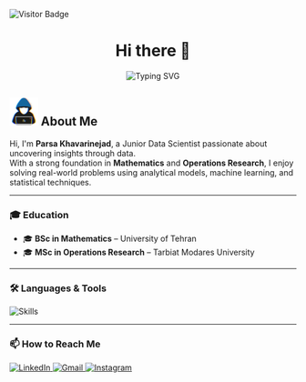 <!-- Visitor Counter -->
<p align="left">
  <img src="https://komarev.com/ghpvc/?username=hamiGH&label=Visitors&color=red&style=flat-square" alt="Visitor Badge" />
</p>

<!-- Welcome Animation -->
<h1 align="center">Hi there 👋</h1>
<p align="center">
  <img src="https://readme-typing-svg.herokuapp.com/?lines=Welcome+to+my+GitHub+Profile!&center=true&width=380&height=30&color=FF5733&vCenter=true" alt="Typing SVG" />
</p>

<!-- About Me Section -->
## <img src="https://github.com/0xAbdulKhalid/0xAbdulKhalid/raw/main/assets/mdImages/about_me.gif" width="50" /> About Me

Hi, I'm **Parsa Khavarinejad**, a Junior Data Scientist passionate about uncovering insights through data.  
With a strong foundation in **Mathematics** and **Operations Research**, I enjoy solving real-world problems using analytical models, machine learning, and statistical techniques.

---

### 🎓 Education

- 🎓 **BSc in Mathematics** – University of Tehran  
- 🎓 **MSc in Operations Research** – Tarbiat Modares University

---

### 🛠 Languages & Tools

<p align="left">
  <img src="https://skillicons.dev/icons?i=py,tensorflow,pytorch,latex,postgres,docker,git,github,linux,mysql,matlab,vscode,jenkins,mlflow,airflow,aws" alt="Skills" />
</p>

---

### 📫 How to Reach Me

<p align="left">
  <a href="https://www.linkedin.com/in/parsa-khavarinejad/" target="_blank">
    <img src="https://img.shields.io/badge/-LinkedIn-blue?style=flat-square&logo=Linkedin&logoColor=white" alt="LinkedIn" />
  </a>
  <a href="mailto:parsa.khavarinejad@gmail.com">
    <img src="https://img.shields.io/badge/Gmail-D14836?style=flat-square&logo=gmail&logoColor=white" alt="Gmail" />
  </a>
  <a href="https://instagram.com/parsa_khavarinejad" target="_blank">
    <img src="https://img.shields.io/badge/Instagram-%23E4405F.svg?style=flat-square&logo=Instagram&logoColor=white" alt="Instagram" />
  </a>
</p>
